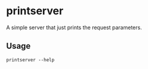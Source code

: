 # printserver

A simple server that just prints the request parameters.

## Usage

```
printserver --help
```
